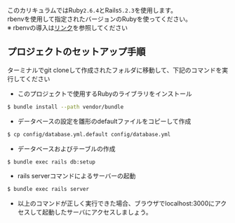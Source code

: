 このカリキュラムではRuby`2.6.4`とRails`5.2.3`を使用します。  
rbenvを使用して指定されたバージョンのRubyを使ってください。  
※ rbenvの導入は[リンク](https://runteq.jp/pages/38?page_category=help)を参照してください

## プロジェクトのセットアップ手順
ターミナルでgit cloneして作成されたフォルダに移動して、下記のコマンドを実行してください

- このプロジェクトで使用するRubyのライブラリをインストール
```bash
$ bundle install --path vendor/bundle
```

- データベースの設定を雛形のdefaultファイルをコピーして作成

```bash
$ cp config/database.yml.default config/database.yml
```


- データベースおよびテーブルの作成

```bash
$ bundle exec rails db:setup
```

- rails serverコマンドによるサーバーの起動

```bash
$ bundle exec rails server
```

- 以上のコマンドが正しく実行できた場合、ブラウザでlocalhost:3000にアクセスして起動したサーバにアクセスしましょう。
